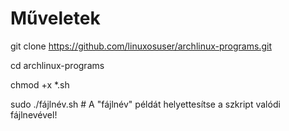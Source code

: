 # Műveletek

git clone https://github.com/linuxosuser/archlinux-programs.git

cd archlinux-programs

chmod +x *.sh

sudo ./fájlnév.sh # A "fájlnév" példát helyettesítse a szkript valódi fájlnevével!
